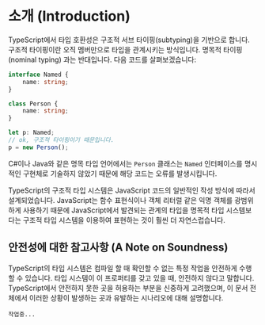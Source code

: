 # 소개 (Introduction)

TypeScript에서 타입 호환성은 구조적 서브 타이핑(subtyping)을 기반으로 합니다. 구조적 타이핑이란 오직 멤버만으로 타입을 관계시키는 방식입니다. 명목적 타이핑(nominal typing) 과는 반대입니다. 다음 코드를 살펴보겠습니다:

```ts
interface Named {
    name: string;
}

class Person {
    name: string;
}

let p: Named;
// ok, 구조적 타이핑이기 때문입니다.
p = new Person();
```

C#이나 Java와 같은 명목 타입 언어에서는 `Person` 클래스는 `Named` 인터페이스를 명시적인 구현체로 기술하지 않았기 때문에 해당 코드는 오류를 발생시킵니다.

TypeScript의 구조적 타입 시스템은 JavaScript 코드의 일반적인 작성 방식에 따라서 설계되었습니다. JavaScript는 함수 표현식이나 객체 리터럴 같은 익명 객체를 광범위하게 사용하기 때문에 JavaScript에서 발견되는 관계의 타입을 명목적 타입 시스템보다는 구조적 타입 시스템을 이용하여 표현하는 것이 훨씬 더 자연스럽습니다.

## 안전성에 대한 참고사항 (A Note on Soundness) 

TypeScript의 타입 시스템은 컴파일 할 때 확인할 수 없는 특정 작업을 안전하게 수행할 수 있습니다. 타입 시스템이 이 프로퍼티를 갖고 있을 때, 안전하지 않다고 말합니다. TypeScript에서 안전하지 못한 곳을 허용하는 부분을 신중하게 고려했으며, 이 문서 전체에서 이러한 상황이 발생하는 곳과 유발하는 시나리오에 대해 설명합니다.

`작업중...`
